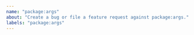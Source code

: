 ```yaml
---
name: "package:args"
about: "Create a bug or file a feature request against package:args."
labels: "package:args"
---
```

